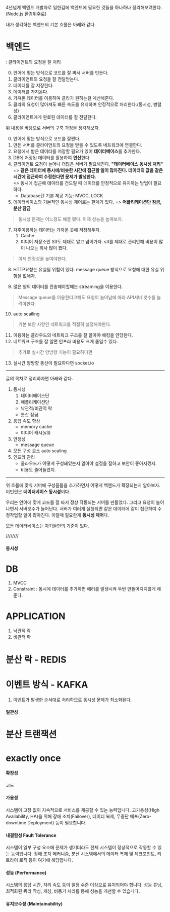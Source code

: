 

4년넘게 백엔드 개발자로 일한김에 백엔드에 필요한 것들을 하나하나 정리해보려한다. (Node.js 환경위주로)

내가 생각하는 백엔드의 기본 흐름은 아래와 같다.

# 백엔드
: 클라이언트의 요청을 잘 처리

0. 언어에 맞는 방식으로 코드를 잘 짜서 서버를 만든다.
1. 클라이언트의 요청을 잘 전달받는다.
2. 데이터를 잘 저장한다.
3. 데이터를 가져온다.
4. 가져온 데이터를 이용하여 클라가 원하는걸 계산해준다.
5. 클라의 요청이 많아져도 빠른 속도를 유지하며 안정적으로 처리한다.(동시성, 병렬성)
6. 클라이언트에게 완료된 데이터를 잘 전달한다.

위 내용을 바탕으로 서버의 구축 과정을 생각해보자.

0. 언어에 맞는 방식으로 코드를 잘짠다.
1. 만든 서버를 클라이언트의 요청을 받을 수 있도록 네트워크에 연결한다.
2. 요청에서 받은 데이터를 저장할 필요가 있어 **데이터베이스**를 추가한다.
3. DB에 저장된 데이터를 활용하여 **연산**한다.
4. 클라이언트 요청이 늘어나 더많은 서버가 필요해진다. **"데이터베이스 동시성 처리"** <br>
    => **같은 데이터에 동시에/비슷한 시간에 접근할 일이 많아진다. 데이터의 값을 같은 시간에 접근하여 수정한다면 문제가 발생한다.** <br>
    => 동시에 접근해 데이터를 건드릴 때 데이터를 안정적으로 유지하는 방법이 필요하다.
    - Database단 기본 제공 기능: MVCC, LOCK
5. 데이터베이스의 기본적인 동시성 제어로는 한계가 있다. => **어플리케이션단 잠금, 분산 잠금**

> 동시성 문제는 어느정도 해결 됐다. 이제 성능을 높여보자.

7. 자주이용하는 데이터는 가까운 곳에 저장해두자. 
    1. Cache
    2. 미디어 저장소인 S3도 제대로 알고 넘어가자. s3를 제대로 관리안해 비용이 많이 나오는 회사 많이 봤다.

> 이제 안정성을 높여야한다.

8. HTTP요청는 유실될 위험이 있다. message queue 방식으로 요청에 대한 유실 위험을 없애자.
<!-- - 한번에 HTTP로 요청하면 문제가 발생할수 있다. 데이터를 처리할수 있는만큼만 처리하게 해준다.
- message queue는 요청을 먼저 안전한 곳에 저장해준다. -->
9. 많은 양의 데이터를 전송해야할때는 streaming을 이용한다.

> Message queue를 이용한다고해도 요청이 늘어남에 따라 API서버 갯수를 늘려야한다.

10. auto scailing

> 기본 보안 사항인 네트워크를 적절히 설정해야한다.

11. 이용하는 클라우드의 네트워크 구조를 잘 알아야 해킹을 안당한다.
12. 네트워크 구조를 잘 알면 인프라 비용도 크게 줄일수 있다.

> 추가로 실시간 양방향 기능이 필요하다면

13. 실시간 양방향 통신이 필요하다면 socket.io

-----

글의 목차로 정리하자면 아래와 같다.

1. 동시성
    1. 데이터베이스단
    2. 애플리케이션단
    - 낙관적/비관적 락
    - 분산 잠금
2. 응답 속도 향상
    - memory cache
    - 미디어 캐시(s3)
3. 안정성 
    - message queue
4. 모든 구성 요소 auto scaling
5. 인프라 관리
    - 클라우드가 어떻게 구성돼있는지 알아야 설정을 잘하고 보안이 좋아지겠지.
    - 비용도 줄어들겠지.
 
-----

위 흐름에 맞춰 서버에 구성품들을 추가하면서 어떻게 백엔드가 확장되는지 알아보자. 이번편은 **데이터베이스 동시성**이다.

우리는 언어에 맞게 코드를 잘 짜서 정상 작동되는 서버를 만들었다. 그리고 요청이 늘어나면서 서버갯수가 늘어난다. 서버가 여러개 실행되면 같은 데이터에 같이 접근하여 수정작업할 일이 많아진다. 이럴때 필요한게 **동시성 제어**다.

모든 데이터베이스는 자기들만의 기준이 있다.





////////


#### 동시성 ####
# DB
1. MVCC
2. Constraint
 : 동시에 데이터를 추가하면 에러를 발생시켜 두번 만들어지지않게 해준다.

# APPLICATION
1. 낙관적 락
2. 비관적 락

# 분산 락 - REDIS

# 이벤트 방식 - KAFKA
1. 이벤트가 발생한 순서대로 처리하므로 동시성 문제가 최소화된다.

#### 일관성 ####
# 분산 트랜잭션 
# exactly once

#### 확장성 ####
코드

#### 가용성 #### 
시스템이 고장 없이 지속적으로 서비스를 제공할 수 있는 능력입니다. 고가용성(High Availability, HA)을 위해 장애 조치(Failover), 데이터 복제, 무중단 배포(Zero-downtime Deployment) 등이 필요합니다.

#### 내결함성 Fault Tolerance ####
시스템이 일부 구성 요소에 문제가 생기더라도 전체 시스템이 정상적으로 작동할 수 있는 능력입니다. 장애 조치 메커니즘, 분산 시스템에서의 데이터 복제 및 체크포인트, 리트라이 로직 등이 여기에 해당합니다.

#### 성능 (Performance) ####
시스템의 응답 시간, 처리 속도 등이 일정 수준 이상으로 유지되어야 합니다. 성능 튜닝, 최적화된 쿼리 작성, 캐싱, 비동기 처리를 통해 성능을 개선할 수 있습니다.

#### 유지보수성 (Maintainability) ####

